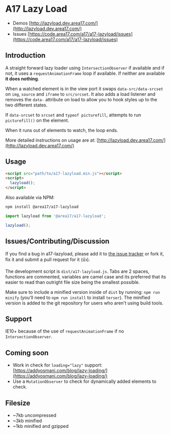 # A17 Lazy Load

* Demos [http://lazyload.dev.area17.com/](http://lazyload.dev.area17.com/)
* Issues [https://code.area17.com/a17/a17-lazyload/issues](https://code.area17.com/a17/a17-lazyload/issues)

## Introduction

A straight forward lazy loader using `IntersectionObserver` if available and if not, it uses a `requestAnimationFrame` loop if available. If neither are available **it does nothing**.

When a watched element is in the view port it swaps `data-src/data-srcset` on `img`, `source` and `iframe` to `src/srcset`. It also adds a load listener and removes the `data-` attribute on load to allow you to hook styles up to the two different states.

If `data-srcset` to `srcset` and `typeof picturefill`, attempts to run `picturefill()` on the element.

When it runs out of elements to watch, the loop ends.

More detailed instructions on usage are at: [http://lazyload.dev.area17.com/](http://lazyload.dev.area17.com/)

## Usage

```html
<script src="path/to/a17-lazyload.min.js"></script>
<script>
  lazyload();
</script>
```

Also available via NPM:

```sh
npm install @area17/a17-lazyload
```

```js
import lazyload from '@area17/a17-lazyload';

lazyload();
```

## Issues/Contributing/Discussion

If you find a bug in a17-lazyload, please add it to [the issue tracker](https://code.area17.com/a17/a17-lazyload/issues) or fork it, fix it and submit a pull request for it (👍).

The development script is `dist/a17-lazyload.js`. Tabs are 2 spaces, functions are commented, variables are camel case and its preferred that its easier to read than outright file size being the smallest possible.

Make sure to include a minified version inside of `dist` by running: `npm run minify` (you'll need to `npm run install` to install `terser`). The minified version is added to the git repository for users who aren't using build tools.

## Support

IE10+ because of the use of `requestAnimationFrame` if no `IntersectionObserver`.

## Coming soon

* Work in check for `loading="lazy"` support: [https://addyosmani.com/blog/lazy-loading/](https://addyosmani.com/blog/lazy-loading/)
* Use a `MutationObserver` to check for dynamically added elements to check.

## Filesize

* ~7kb uncompressed
* ~3kb minified
* ~1kb minified and gzipped
